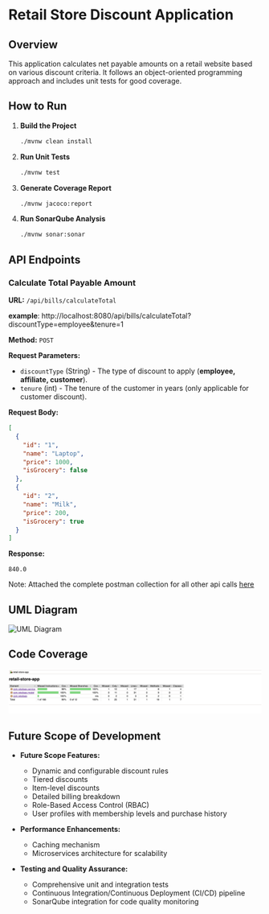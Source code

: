 # Retail Store Discount Application

## Overview

This application calculates net payable amounts on a retail website based on various discount criteria. It follows an object-oriented programming approach and includes unit tests for good coverage.


## How to Run

1. **Build the Project**
    ```bash
    ./mvnw clean install
    ```

2. **Run Unit Tests**
    ```bash
    ./mvnw test
    ```

3. **Generate Coverage Report**
    ```bash
    ./mvnw jacoco:report
    ```

4. **Run SonarQube Analysis**
    ```bash
    ./mvnw sonar:sonar
    ```

## API Endpoints
### Calculate Total Payable Amount

**URL:** `/api/bills/calculateTotal`

**example**: http://localhost:8080/api/bills/calculateTotal?discountType=employee&tenure=1

**Method:** `POST`

**Request Parameters:**
- `discountType` (String) - The type of discount to apply (**employee, affiliate, customer**).
- `tenure` (int) - The tenure of the customer in years (only applicable for customer discount).

**Request Body:**

```json
[
  {
    "id": "1",
    "name": "Laptop",
    "price": 1000,
    "isGrocery": false
  },
  {
    "id": "2",
    "name": "Milk",
    "price": 200,
    "isGrocery": true
  }
]
```
**Response:**
```
840.0
```
Note: Attached the complete postman collection for all other api calls [here]([retail-store-app-collection.postman_collection.json](retail-store-app-collection.postman_collection.json))
## UML Diagram
![UML Diagram](https://www.plantuml.com/plantuml/dsvg/hLFDRd8X4DtVfvZSrTLF5z-Mc4RxawP95oRr1KOO3GaN30mBO_lkHGMDM3UshYvpnlDp2DF0w3dsff46Gu17RGpi6aY_CMoyKr5o4F2k0q_cn-D3HfKEqaNB7-oHQRqLy9mdUK76mAudlo0RFGbuiscD_07zTr3gRdCCyXegbNMxR4T07fILGFnq8TNLolhC9z78Q91fuHZD7BUuD3JhzvBTG81oCPsRhoRtaQLEbMWb89dLTfq75dkgHXkl9HMgyh_mwfqadn8kdJE4DlifuSx4emlEqINTw0Uc4crDpEG3e5KGZj_x8DgchnLAEdKBkxgCWbntV5r9wRfYktdVTzpIVSPU-ernMwA_YJbRhRJHoB-cEpofyVZyEaw4ayyqhkkiu2fK1L-xFCgr_riO9hWTjiKJ293ECceRcYbP5Nlp3G00)

## Code Coverage
![img.png](img.png)

## Future Scope of Development
- **Future Scope Features:**
   - Dynamic and configurable discount rules
   - Tiered discounts
   - Item-level discounts
   - Detailed billing breakdown
   - Role-Based Access Control (RBAC)
   - User profiles with membership levels and purchase history

- **Performance Enhancements:**
   - Caching mechanism
   - Microservices architecture for scalability

- **Testing and Quality Assurance:**
   - Comprehensive unit and integration tests
   - Continuous Integration/Continuous Deployment (CI/CD) pipeline
   - SonarQube integration for code quality monitoring